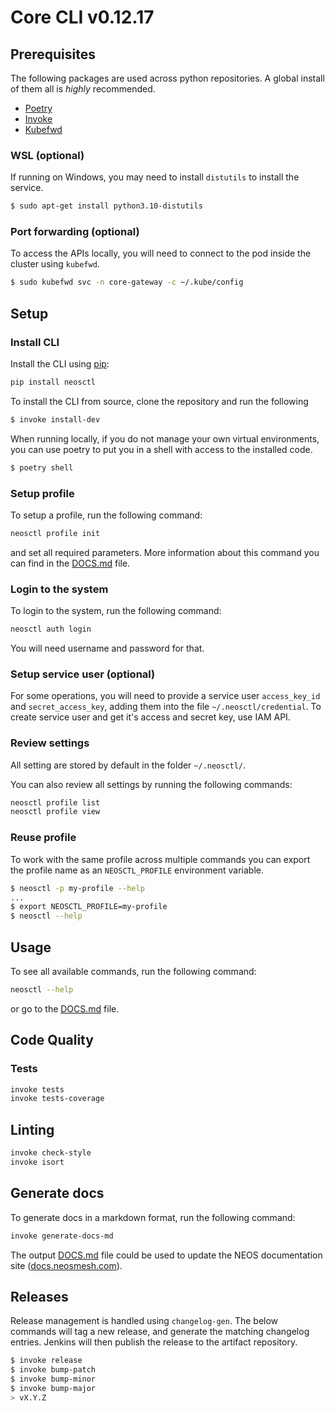 # Core CLI v0.12.17

## Prerequisites

The following packages are used across python repositories. A global install of them all is _highly_ recommended.

- [Poetry](https://python-poetry.org/docs/#installation)
- [Invoke](https://www.pyinvoke.org/installing.html)
- [Kubefwd](https://kubefwd.com)

### WSL (optional)

If running on Windows, you may need to install `distutils` to install the service.

```bash
$ sudo apt-get install python3.10-distutils
```

### Port forwarding (optional)

To access the APIs locally, you will need to connect to the pod inside
the cluster using `kubefwd`.

```bash
$ sudo kubefwd svc -n core-gateway -c ~/.kube/config
```

## Setup

### Install CLI

Install the CLI using [pip](https://pypi.org/project/neosctl/):

```bash
pip install neosctl
```

To install the CLI from source, clone the repository and run the following

```bash
$ invoke install-dev
```

When running locally, if you do not manage your own virtual environments, you
can use poetry to put you in a shell with access to the installed code.

```bash
$ poetry shell
```

### Setup profile
To setup a profile, run the following command:

```bash
neosctl profile init
```
and set all required parameters. More information about this command you can find in the [DOCS.md](DOCS.md) file.

### Login to the system

To login to the system, run the following command:

```bash
neosctl auth login
```

You will need username and password for that.

### Setup service user (optional)

For some operations, you will need to provide a service user `access_key_id` and `secret_access_key`, adding them into the file `~/.neosctl/credential`. To create service user and get it's access and secret key, use IAM API.

### Review settings

All setting are stored by default in the folder `~/.neosctl/`.

You can also review all settings by running the following commands:

```bash
neosctl profile list
neosctl profile view
```

### Reuse profile

To work with the same profile across multiple commands you can export the
profile name as an `NEOSCTL_PROFILE` environment variable.

```bash
$ neosctl -p my-profile --help
...
$ export NEOSCTL_PROFILE=my-profile
$ neosctl --help
```

## Usage

To see all available commands, run the following command:

```bash
neosctl --help
```

or go to the [DOCS.md](DOCS.md) file.


## Code Quality

### Tests

```bash
invoke tests
invoke tests-coverage
```

## Linting

```bash
invoke check-style
invoke isort
```

## Generate docs

To generate docs in a markdown format, run the following command:

```bash
invoke generate-docs-md
```

The output [DOCS.md](./DOCS.md) file could be used to update the NEOS documentation site
([docs.neosmesh.com](https://docs.neosmesh.com)).

## Releases

Release management is handled using `changelog-gen`. The below commands will
tag a new release, and generate the matching changelog entries. Jenkins will
then publish the release to the artifact repository.

```bash
$ invoke release
$ invoke bump-patch
$ invoke bump-minor
$ invoke bump-major
> vX.Y.Z
```
